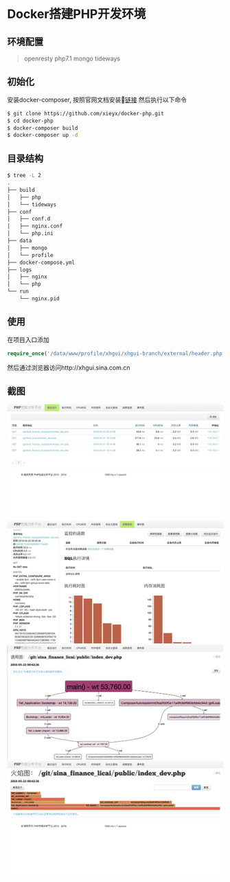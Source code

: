 # Docker搭建PHP开发环境

## 环境配置
> openresty
> php7.1
> mongo
> tideways

## 初始化
安装docker-composer, 按照官网文档安装🔗[链接](https://docs.docker.com/compose/install/)
然后执行以下命令
```sh
$ git clone https://github.com/xieyx/docker-php.git
$ cd docker-php
$ docker-composer build
$ docker-composer up -d
```

## 目录结构
```sh
$ tree -L 2
.
├── build
│   ├── php
│   └── tideways
├── conf
│   ├── conf.d
│   ├── nginx.conf
│   └── php.ini
├── data
│   ├── mongo
│   └── profile
├── docker-compose.yml
├── logs
│   ├── nginx
│   └── php
└── run
    └── nginx.pid
```

## 使用
在项目入口添加
```php
require_once('/data/www/profile/xhgui/xhgui-branch/external/header.php');
```
然后通过浏览器访问http://xhgui.sina.com.cn

## 截图
![image](https://github.com/xieyx/docker-php/raw/master/images/1.png)
![image](https://github.com/xieyx/docker-php/raw/master/images/2.png)
![image](https://github.com/xieyx/docker-php/raw/master/images/3.png)
![image](https://github.com/xieyx/docker-php/raw/master/images/4.png)
